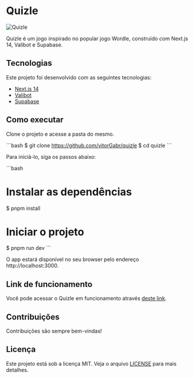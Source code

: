 # Quizle

![Quizle](https://ibb.co/cXRmHw5)

Quizle é um jogo inspirado no popular jogo Wordle, construído com Next.js 14, Valibot e Supabase.

## Tecnologias

Este projeto foi desenvolvido com as seguintes tecnologias:

- [Next.js 14](https://nextjs.org/)
- [Valibot](https://www.valibot.com/)
- [Supabase](https://supabase.io/)

## Como executar

Clone o projeto e acesse a pasta do mesmo.

\`\`\`bash
$ git clone https://github.com/vitorGabr/quizle
$ cd quizle
\`\`\`

Para iniciá-lo, siga os passos abaixo:

\`\`\`bash
# Instalar as dependências
$ pnpm install

# Iniciar o projeto
$ pnpm run dev
\`\`\`

O app estará disponível no seu browser pelo endereço http://localhost:3000.

## Link de funcionamento

Você pode acessar o Quizle em funcionamento através [deste link](https://quizle.vercel.app/).

## Contribuições

Contribuições são sempre bem-vindas!

## Licença

Este projeto está sob a licença MIT. Veja o arquivo [LICENSE](LICENSE.md) para mais detalhes.